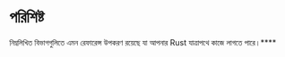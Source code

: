 # পরিশিষ্ট

নিম্নলিখিত বিভাগগুলিতে এমন রেফারেন্স উপকরণ রয়েছে যা আপনার Rust যাত্রাপথে কাজে লাগতে পারে।****